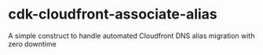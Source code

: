 # cdk-cloudfront-associate-alias
A simple construct to handle automated Cloudfront DNS alias migration with zero downtime
